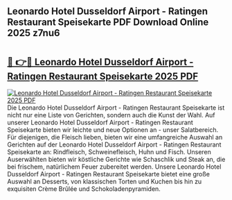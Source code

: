 ## Leonardo Hotel Dusseldorf Airport - Ratingen Restaurant Speisekarte PDF Download Online 2025 z7nu6

# <h2><a href="http://gc9ab8.nevu.top/?p=Leonardo+Hotel+Dusseldorf+Airport+-+Ratingen+Restaurant+Speisekarte">🔗 👉🔴 Leonardo Hotel Dusseldorf Airport - Ratingen Restaurant Speisekarte 2025 PDF</a></h2>

[![Leonardo Hotel Dusseldorf Airport - Ratingen Restaurant Speisekarte 2025 PDF](https://i.imgur.com/dBaPXMq.png)](http://gc9ab8.nevu.top/?p=Leonardo+Hotel+Dusseldorf+Airport+-+Ratingen+Restaurant+Speisekarte)
Die Leonardo Hotel Dusseldorf Airport - Ratingen Restaurant Speisekarte ist nicht nur eine Liste von Gerichten, sondern auch die Kunst der Wahl. Auf unserer Leonardo Hotel Dusseldorf Airport - Ratingen Restaurant Speisekarte bieten wir leichte und neue Optionen an - unser Salatbereich. Für diejenigen, die Fleisch lieben, bieten wir eine umfangreiche Auswahl an Gerichten auf der Leonardo Hotel Dusseldorf Airport - Ratingen Restaurant Speisekarte an: Rindfleisch, Schweinefleisch, Huhn und Fisch. Unseren Auserwählten bieten wir köstliche Gerichte wie Schaschlik und Steak an, die bei frischem, natürlichem Feuer zubereitet werden. Unsere Leonardo Hotel Dusseldorf Airport - Ratingen Restaurant Speisekarte bietet eine große Auswahl an Desserts, von klassischen Torten und Kuchen bis hin zu exquisiten Crème Brûlée und Schokoladenpyramiden.
